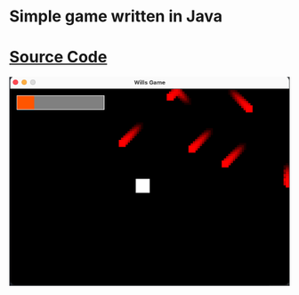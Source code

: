 # Simple game written in Java <br />
# <a href="src/com/willcodes/">Source Code</a> <br />
![Alt text](readshots/ss1.png?raw=true "Title")